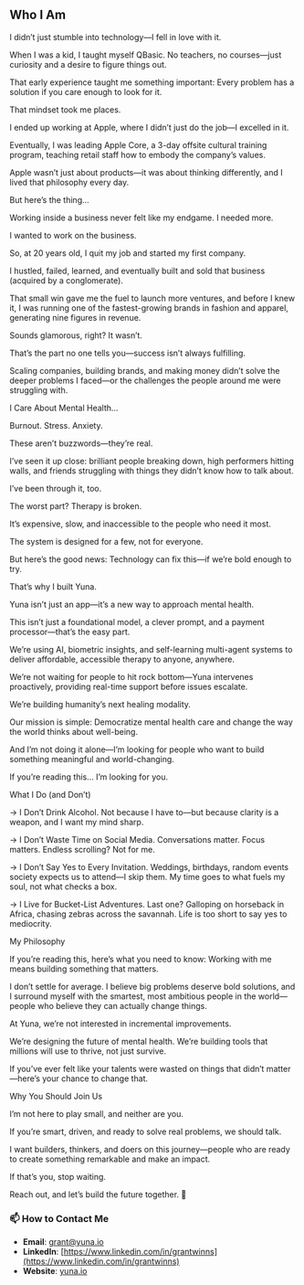 ## Who I Am

I didn’t just stumble into technology—I fell in love with it.

When I was a kid, I taught myself QBasic. No teachers, no courses—just curiosity and a desire to figure things out.

That early experience taught me something important: Every problem has a solution if you care enough to look for it.

That mindset took me places.

I ended up working at Apple, where I didn’t just do the job—I excelled in it.

Eventually, I was leading Apple Core, a 3-day offsite cultural training program, teaching retail staff how to embody the company’s values.

Apple wasn’t just about products—it was about thinking differently, and I lived that philosophy every day.

But here’s the thing…

Working inside a business never felt like my endgame. I needed more.

I wanted to work on the business.

So, at 20 years old, I quit my job and started my first company.

I hustled, failed, learned, and eventually built and sold that business (acquired by a conglomerate).

That small win gave me the fuel to launch more ventures, and before I knew it, I was running one of the fastest-growing brands in fashion and apparel, generating nine figures in revenue.

Sounds glamorous, right? It wasn’t.

That’s the part no one tells you—success isn’t always fulfilling.

Scaling companies, building brands, and making money didn’t solve the deeper problems I faced—or the challenges the people around me were struggling with.

I Care About Mental Health…

Burnout. Stress. Anxiety.

These aren’t buzzwords—they’re real.

I’ve seen it up close: brilliant people breaking down, high performers hitting walls, and friends struggling with things they didn’t know how to talk about.

I’ve been through it, too.

The worst part? Therapy is broken.

It’s expensive, slow, and inaccessible to the people who need it most.

The system is designed for a few, not for everyone.

But here’s the good news: Technology can fix this—if we’re bold enough to try.

That’s why I built Yuna.

Yuna isn’t just an app—it’s a new way to approach mental health.

This isn’t just a foundational model, a clever prompt, and a payment processor—that’s the easy part.

We’re using AI, biometric insights, and self-learning multi-agent systems to deliver affordable, accessible therapy to anyone, anywhere.

We’re not waiting for people to hit rock bottom—Yuna intervenes proactively, providing real-time support before issues escalate.

We’re building humanity’s next healing modality.

Our mission is simple: Democratize mental health care and change the way the world thinks about well-being.

And I’m not doing it alone—I’m looking for people who want to build something meaningful and world-changing.

If you’re reading this… I’m looking for you.

What I Do (and Don’t)

→ I Don’t Drink Alcohol. Not because I have to—but because clarity is a weapon, and I want my mind sharp.

→ I Don’t Waste Time on Social Media. Conversations matter. Focus matters. Endless scrolling? Not for me.

→ I Don’t Say Yes to Every Invitation. Weddings, birthdays, random events society expects us to attend—I skip them. My time goes to what fuels my soul, not what checks a box.

→ I Live for Bucket-List Adventures. Last one? Galloping on horseback in Africa, chasing zebras across the savannah. Life is too short to say yes to mediocrity.

My Philosophy

If you’re reading this, here’s what you need to know: Working with me means building something that matters.

I don’t settle for average. I believe big problems deserve bold solutions, and I surround myself with the smartest, most ambitious people in the world—people who believe they can actually change things.

At Yuna, we’re not interested in incremental improvements.

We’re designing the future of mental health. We’re building tools that millions will use to thrive, not just survive.

If you’ve ever felt like your talents were wasted on things that didn’t matter—here’s your chance to change that.

Why You Should Join Us

I’m not here to play small, and neither are you.

If you’re smart, driven, and ready to solve real problems, we should talk.

I want builders, thinkers, and doers on this journey—people who are ready to create something remarkable and make an impact.

If that’s you, stop waiting.

Reach out, and let’s build the future together. 🚀

### 📫 How to Contact Me 

- **Email**: [grant@yuna.io](mailto:grant@yuna.io)  
- **LinkedIn**: [https://www.linkedin.com/in/grantwinns](https://www.linkedin.com/in/grantwinns)  
- **Website**: [yuna.io](https://www.yuna.io?utm_source=github&utm_medium=profile_readme&utm_campaign=personal_branding)  
